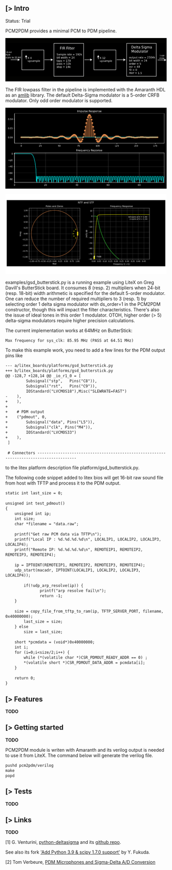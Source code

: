 [> Intro
--------
Status: Trial

PCM2PDM provides a minimal PCM to PDM pipeline.

![Filter Pipeline](https://github.com/kazkojima/pcm2pdm-example/blob/main/doc/filter-pipeline.png)

The FIR lowpass filter in the pipeline is implemented with the Amaranth HDL as an [amlib](https://github.com/amaranth-community-unofficial/amlib) library. The default Delta-Sigma modulator is a 5-order CRFB modulator. Only odd order modulator is supported.

![FIR lowpass filter](https://github.com/kazkojima/pcm2pdm-example/blob/main/doc/fir-fig.png)

![Delta Sigma Modulator: NTF and Spectrum](https://github.com/kazkojima/pcm2pdm-example/blob/main/doc/deltasigma-ord5-osr48.png)

examples/gsd_butterstick.py is a running example using LiteX on Greg Davill's ButterStick board. It consumes 8 (resp. 2) multipliers when 24-bit (resp. 18-bit) width arithmetic is specified for the default 5-order modulator. One can reduce the number of required multipliers to 3 (resp. 1) by selecting order 1 delta sigma modulator with ds_order=1 in the PCM2PDM constructor, though this will impact the filter characteristics. There's also the issue of ideal tones in this order 1 modulator.
OTOH, higher order (> 5) delta-sigma modulators require higher precision calculations.

The current implementation works at 64MHz on ButterStick:
```
Max frequency for sys_clk: 85.95 MHz (PASS at 64.51 MHz)
```

To make this example work, you need to add a few lines for the PDM output pins like
```
--- a/litex_boards/platforms/gsd_butterstick.py
+++ b/litex_boards/platforms/gsd_butterstick.py
@@ -128,7 +128,14 @@ _io_r1_0 = [
         Subsignal("stp",   Pins("C8")),
         Subsignal("rst",   Pins("C9")),
         IOStandard("LVCMOS18"),Misc("SLEWRATE=FAST")
-    ), 
+    ),
+
+    # PDM output
+    ("pdmout", 0,
+        Subsignal("data", Pins("L5")),
+        Subsignal("clk", Pins("M4")),
+        IOStandard("LVCMOS33")
+    ),
 ]
 
 # Connectors ---------------------------------------------------------------------------------------
```
to the litex platform description file platform/gsd_butterstick.py.

The following code snippet added to litex bios will get 16-bit raw sound file from host with TFTP and process it to the PDM output.
```
static int last_size = 0;

unsigned int test_pdmout()
{
	unsigned int ip;
	int size;
	char *filename = "data.raw";

	printf("Get raw PCM data via TFTP\n");
	printf("Local IP : %d.%d.%d.%d\n", LOCALIP1, LOCALIP2, LOCALIP3, LOCALIP4);
	printf("Remote IP: %d.%d.%d.%d\n", REMOTEIP1, REMOTEIP2, REMOTEIP3, REMOTEIP4);

	ip = IPTOINT(REMOTEIP1, REMOTEIP2, REMOTEIP3, REMOTEIP4);
	udp_start(macadr, IPTOINT(LOCALIP1, LOCALIP2, LOCALIP3, LOCALIP4));

        if(!udp_arp_resolve(ip)) {
               printf("arp resolve fail\n");
               return -1;
	}

	size = copy_file_from_tftp_to_ram(ip, TFTP_SERVER_PORT, filename, 0x40000000);
		last_size = size;
	} else
		size = last_size;

	short *pcmdata = (void*)0x40000000;
	int i;
	for (i=0;i<size/2;i++) {
		while (*(volatile char *)CSR_PDMOUT_READY_ADDR == 0) ;
		*(volatile short *)CSR_PDMOUT_DATA_ADDR = pcmdata[i];
	}

	return 0;
}
```

[> Features
-----------
**TODO**

[> Getting started
------------------
**TODO**

PCM2PDM module is writen with Amaranth and its verilog output is needed to use it from LiteX. The command below will generate the verilog file. 
```
pushd pcm2pdm/verilog
make
popd
```

[> Tests
--------
**TODO**

[> Links
-------------

**TODO**

[1] G. Venturini, [python-deltasigma](http://www.python-deltasigma.io) and its [github repo](https://github.com/ggventurini/python-deltasigma).

See also its fork ['Add Python 3.9 & scipy 1.7.0 support'](https://github.com/Y-F-Acoustics/python-deltasigma) by Y. Fukuda.

[2] Tom Verbeure, [PDM Microphones and Sigma-Delta A/D Conversion](https://tomverbeure.github.io/2020/10/04/PDM-Microphones-and-Sigma-Delta-Conversion.html)
